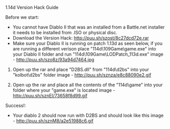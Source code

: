 1.14d Version Hack Guide

Before we start:
 - You cannot have Diablo II that was an installed from a Battle.net installer it needs to be installed from .ISO or physical disc.
 - Download the Version Hack: http://puu.sh/szost/8c27dcd72e.rar
 - Make sure your Diablo II is running on patch 1.13d as seen below, if you are running a different verison place "114d\109Game\game.exe" into your Diablo II folder
 	and run "114d\109Game\LODPatch_113d.exe"
	image - http://puu.sh/szo8z/93a94d7464.jpg

1) Open up the rar and place "D2BS.dll" from "114d\d2bs" into your "kolbot\d2bs" folder
	image - http://puu.sh/sznza/e8c88090e2.gif

2) Open up the rar and place all the contents of the "114d\game" into your folder where your "game.exe" is located
	image - http://puu.sh/sznEI/73658f8d99.gif


Success!:
 - Your diablo 2 should now run with D2BS and should look like this
 	image - http://puu.sh/sznM8/a2e51988c6.gif
